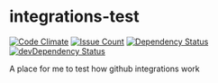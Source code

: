 # integrations-test
[![Code Climate](https://lima.codeclimate.com/github/jberry93/integrations-test/badges/gpa.svg)](https://lima.codeclimate.com/github/jberry93/integrations-test)
[![Issue Count](https://lima.codeclimate.com/github/jberry93/integrations-test/badges/issue_count.svg)](https://lima.codeclimate.com/github/jberry93/integrations-test)
<a href="https://david-dm.org/jberry93/integrations-test"><img src="https://david-dm.org/jberry93/integrations-test.svg" alt="Dependency Status"></a>
<a href="https://david-dm.org/jberry93/integrations-test/?type=dev"><img src="https://david-dm.org/jberry93/integrations-test/dev-status.svg" alt="devDependency Status"></a>

A place for me to test how github integrations work
